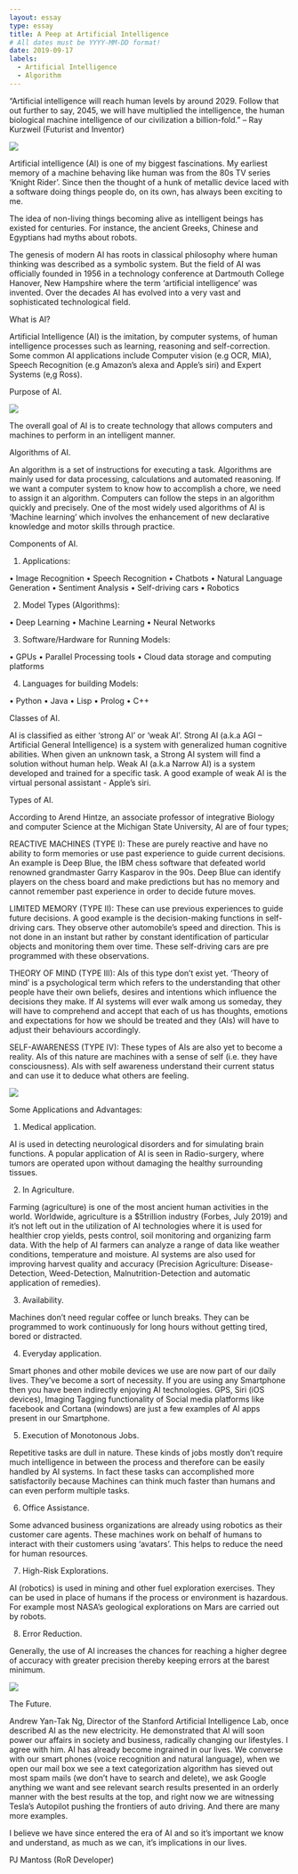 ```yaml
---
layout: essay
type: essay
title: A Peep at Artificial Intelligence
# All dates must be YYYY-MM-DD format!
date: 2019-09-17
labels:
  - Artificial Intelligence
  - Algorithm
---
```


“Artificial intelligence will reach human levels by around 2029. Follow that out further to say, 2045, we will have multiplied the intelligence, the human biological machine intelligence of our civilization a billion-fold.” – Ray Kurzweil (Futurist and Inventor)

<img class="ui large right floated rounded image" src="../images/ai1.jpg">

Artificial intelligence (AI) is one of my biggest fascinations. My earliest memory of a machine behaving like human was from the 80s TV series ‘Knight Rider’. Since then the thought of a hunk of metallic device laced with a software doing things people do, on its own, has always been exciting to me.

The idea of non-living things becoming alive as intelligent beings has existed for centuries. For instance, the ancient Greeks, Chinese and Egyptians had myths about robots.

The genesis of modern AI has roots in classical philosophy where human thinking was described as a symbolic system. But the field of AI was officially founded in 1956 in a technology conference at Dartmouth College Hanover, New Hampshire where the term ‘artificial intelligence’ was invented. Over the decades AI has evolved into a very vast and sophisticated technological field.

What is AI?

Artificial Intelligence (AI) is the imitation, by computer systems, of human intelligence processes such as learning, reasoning and self-correction. Some common AI applications include Computer vision (e.g OCR, MIA), Speech Recognition (e.g Amazon’s alexa and Apple’s siri) and Expert Systems (e,g Ross).

Purpose of AI.

<img class="ui large left floated rounded image" src="../images/ai.jpg">

The overall goal of AI is to create technology that allows computers and machines to perform in an intelligent manner.

Algorithms of AI.

An algorithm is a set of instructions for executing a task. Algorithms are mainly used for data processing, calculations and automated reasoning. If we want a computer system to know how to accomplish a chore, we need to assign it an algorithm. Computers can follow the steps in an algorithm quickly and precisely. One of the most widely used algorithms of AI is ‘Machine learning’ which involves the enhancement of new declarative knowledge and motor skills through practice.

Components of AI.

1. Applications:

•	Image Recognition
•	Speech Recognition
•	Chatbots
•	Natural Language Generation
•	Sentiment Analysis
•	Self-driving cars
•	Robotics

2. Model Types (Algorithms):

•	Deep Learning
•	Machine Learning
•	Neural Networks

3. Software/Hardware for Running Models:

•	GPUs
•	Parallel Processing tools
•	Cloud data storage and computing platforms

4. Languages for building Models:

•	Python
•	Java
•	Lisp
•	Prolog
•	C++

Classes of AI.

AI is classified as either ‘strong AI’ or ‘weak AI’. Strong AI (a.k.a AGI – Artificial General Intelligence) is a system with generalized human cognitive abilities. When given an unknown task, a Strong AI system will find a solution without human help. Weak AI (a.k.a Narrow AI) is a system developed and trained for a specific task. A good example of weak AI is the virtual personal assistant - Apple’s siri.

Types of AI.

According to Arend Hintze, an associate professor of integrative Biology and computer Science at the Michigan State University, AI are of four types;

REACTIVE MACHINES (TYPE I): These are purely reactive and have no ability to form memories or use past experience to guide current decisions. An example is Deep Blue, the IBM chess software that defeated world renowned grandmaster Garry Kasparov in the 90s. Deep Blue can identify players on the chess board and make predictions but has no memory and cannot remember past experience in order to decide future moves.

LIMITED MEMORY (TYPE II): These can use previous experiences to guide future decisions. A good example is the decision-making functions in self-driving cars. They observe other automobile’s speed and direction. This is not done in an instant but rather by constant identification of particular objects and monitoring them over time. These self-driving cars are pre programmed with these observations.

THEORY OF MIND (TYPE III): AIs of this type don’t exist yet. ‘Theory of mind’ is a psychological term which refers to the understanding that other people have their own beliefs, desires and intentions which influence the decisions they make. If AI systems will ever walk among us someday, they will have to comprehend and accept that each of us has thoughts, emotions and expectations for how we should be treated and they (AIs) will have to adjust their behaviours accordingly.

SELF-AWARENESS (TYPE IV): These types of AIs are also yet to become a reality. AIs of this nature are machines with a sense of self (i.e. they have consciousness). AIs with self awareness understand their current status and can use it to deduce what others are feeling.

<img class="ui large center floated rounded image" src="../images/ai2.jpg">

Some Applications and Advantages:

1.	Medical application.

AI is used in detecting neurological disorders and for simulating brain functions.  A popular application of AI is seen in Radio-surgery, where tumors are operated upon without damaging the healthy surrounding tissues.

2.	In Agriculture.

Farming (agriculture) is one of the most ancient human activities in the world. Worldwide, agriculture is a $5trillion industry (Forbes, July 2019) and it’s not left out in the utilization of AI technologies where it is used for healthier crop yields, pests control, soil monitoring and organizing farm data. With the help of AI farmers can analyze a range of data like weather conditions, temperature and moisture. AI systems are also used for improving harvest quality and accuracy (Precision Agriculture: Disease-Detection, Weed-Detection, Malnutrition-Detection and automatic application of remedies).

3.	Availability.

Machines don’t need regular coffee or lunch breaks. They can be programmed to work continuously for long hours without getting tired, bored or distracted. 

4.	Everyday application.

Smart phones and other mobile devices we use are now part of our daily lives. They’ve become a sort of necessity. If you are using any Smartphone then you have been indirectly enjoying AI technologies. GPS, Siri (iOS devices), Imaging Tagging functionality of Social media platforms like facebook and Cortana (windows) are just a few examples of AI apps present in our Smartphone.

5.	Execution of Monotonous Jobs.

Repetitive tasks are dull in nature. These kinds of jobs mostly don’t require much intelligence in between the process and therefore can be easily handled by AI systems. In fact these tasks can accomplished more satisfactorily because Machines can think much faster than humans and can even perform multiple tasks.

6.	Office Assistance.

Some advanced business organizations are already using robotics as their customer care agents. These machines work on behalf of humans to interact with their customers using ‘avatars’. This helps to reduce the need for human resources.  

7.	High-Risk Explorations.

AI (robotics) is used in mining and other fuel exploration exercises. They can be used in place of humans if the process or environment is hazardous. For example most NASA’s geological explorations on Mars are carried out by robots.

8.	Error Reduction.

Generally, the use of AI increases the chances for reaching a higher degree of accuracy with greater precision thereby keeping errors at the barest minimum.

<img class="ui large center floated rounded image" src="../images/ai3.jpg">

The Future.

Andrew Yan-Tak Ng, Director of the Stanford Artificial Intelligence Lab, once described AI as the new electricity. He demonstrated that AI will soon power our affairs in society and business, radically changing our lifestyles. I agree with him. AI has already become ingrained in our lives. We converse with our smart phones (voice recognition and natural language), when we open our mail box we see a text categorization algorithm has sieved out most spam mails (we don’t have to search and delete), we ask Google anything we want and see relevant search results presented in an orderly manner with the best results at the top, and right now we are witnessing Tesla’s Autopilot pushing the frontiers of auto driving. And there are many more examples. 

I believe we have since entered the era of AI and so it’s important we know and understand, as much as we can, it’s implications in our lives.

PJ Mantoss 
(RoR Developer)
